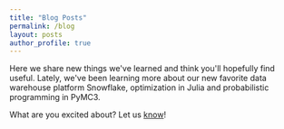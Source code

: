 ```yaml
---
title: "Blog Posts"
permalink: /blog
layout: posts
author_profile: true
---
```

Here we share new things we've learned and think you'll hopefully find useful.
Lately, we've been learning more about our new favorite data warehouse platform Snowflake,
optimization in Julia and probabilistic programming in PyMC3.

What are you excited about? Let us [know](/about)!
